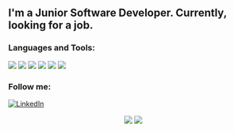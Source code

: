## I'm a Junior Software Developer. Currently, looking for a job.

### Languages and Tools:
<img src="https://img.shields.io/badge/java-%23ED8B00.svg?&style=for-the-badge&logo=java&logoColor=white"/> <img src="https://img.shields.io/badge/spring%20-%236DB33F.svg?&style=for-the-badge&logo=spring&logoColor=white"/> <img src="https://img.shields.io/badge/bootstrap%20-%23563D7C.svg?&style=for-the-badge&logo=bootstrap&logoColor=white"/> <img src ="https://img.shields.io/badge/postgres-%23316192.svg?&style=for-the-badge&logo=postgresql&logoColor=white"/> <img src ="https://img.shields.io/badge/sqlite-%2307405e.svg?&style=for-the-badge&logo=sqlite&logoColor=white"/> <img src="https://img.shields.io/badge/git%20-%23F05033.svg?&style=for-the-badge&logo=git&logoColor=white"/>

### Follow me:
[![LinkedIn](https://img.shields.io/badge/-LinkedIn-090909?style=for-the-badge&logo=LinkedIn&logoColor=007BB6)](https://www.linkedin.com/in/maksim-yurau/)

<p align = "center">
    <img align = "center" src = "https://github-readme-stats.vercel.app/api/top-langs/?username=MaksimYurau&theme=radical&hide_langs_below=1&layout-compact">
    <img align = "center" src = "https://github-readme-stats.vercel.app/api?username=MaksimYurau&show_icons=true&theme=radical&line_height=27">
